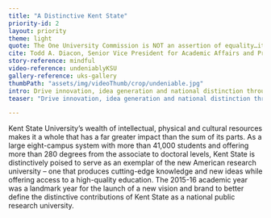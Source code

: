 ```yaml
---
title: "A Distinctive Kent State"
priority-id: 2
layout: priority
theme: light
quote: The One University Commission is NOT an assertion of equality…it is a recognition that we can be ONE UNIVERSITY, yet each of our campuses can, and do, look very different from one another.
cite: Todd A. Diacon, Senior Vice President for Academic Affairs and Provost
story-reference: mindful
video-reference: undeniablyKSU
gallery-reference: uks-gallery
thumbPath: "assets/img/videoThumb/crop/undeniable.jpg"
intro: Drive innovation, idea generation and national distinction through top-tier academic and research programs including the recruitment and support of talented faculty and staff
teaser: "Drive innovation, idea generation and national distinction through top-tier academic and research programs including the recruitment and support of talented faculty and staff"

---
```


Kent State University’s wealth of intellectual, physical and cultural resources makes it a whole that has a far greater impact than the sum of its parts. As a large eight-campus system with more than 41,000 students and offering more than 280 degrees from the associate to doctoral levels, Kent State is distinctively poised to serve as an exemplar of the new American research university – one that produces cutting-edge knowledge and new ideas while offering access to a high-quality education.  The 2015-16 academic year was a landmark year for the launch of a new vision and brand to better define the distinctive contributions of Kent State as a national public research university.  